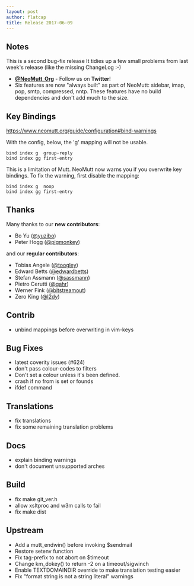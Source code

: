 ```yaml
---
layout: post
author: flatcap
title: Release 2017-06-09
---
```


## Notes

This is a second bug-fix release
It tidies up a few small problems from last week's release
(like the missing ChangeLog :-)

- **[@NeoMutt_Org](https://twitter.com/NeoMutt_Org)** - Follow us on **Twitter**!
- Six features are now "always built" as part of NeoMutt: sidebar, imap, pop, smtp, compressed, nntp.
  These features have no build dependencies and don't add much to the size.

## Key Bindings

https://www.neomutt.org/guide/configuration#bind-warnings

With the config, below, the 'g' mapping will not be usable.

```
bind index g  group-reply
bind index gg first-entry
```

This is a limitation of Mutt.
NeoMutt now warns you if you overwrite key bindings.
To fix the warning, first disable the mapping:

```
bind index g  noop
bind index gg first-entry
```

## Thanks

Many thanks to our **new contributors**:

- Bo Yu ([@yuzibo](https://github.com/yuzibo))
- Peter Hogg ([@pigmonkey](https://github.com/pigmonkey))

and our **regular contributors**:

- Tobias Angele ([@toogley](https://github.com/toogley))
- Edward Betts ([@edwardbetts](https://github.com/edwardbetts))
- Stefan Assmann ([@sassmann](https://github.com/sassmann))
- Pietro Cerutti ([@gahr](https://github.com/gahr))
- Werner Fink ([@bitstreamout](https://github.com/bitstreamout))
- Zero King ([@l2dy](https://github.com/l2dy))

## Contrib

- unbind mappings before overwriting in vim-keys

## Bug Fixes

- latest coverity issues (#624)
- don't pass colour-codes to filters
- Don't set a colour unless it's been defined.
- crash if no from is set or founds
- ifdef command

## Translations

- fix translations
- fix some remaining translation problems

## Docs

- explain binding warnings
- don't document unsupported arches

## Build

- fix make git_ver.h
- allow xsltproc and w3m calls to fail
- fix make dist

## Upstream

- Add a mutt_endwin() before invoking $sendmail
- Restore setenv function
- Fix tag-prefix to not abort on $timeout
- Change km_dokey() to return -2 on a timeout/sigwinch
- Enable TEXTDOMAINDIR override to make translation testing easier
- Fix "format string is not a string literal" warnings

